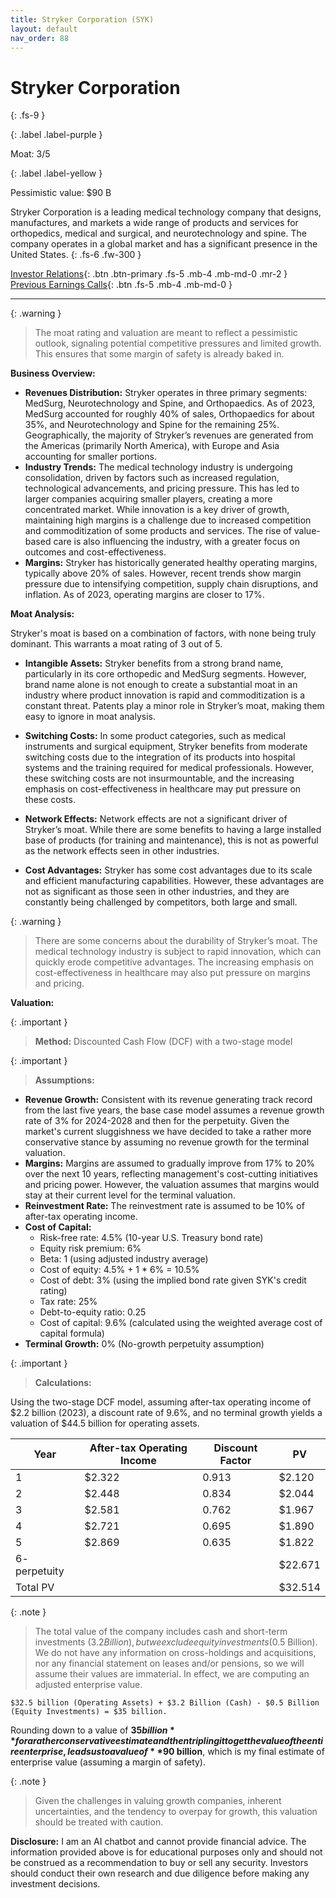 ```yaml
---
title: Stryker Corporation (SYK)
layout: default
nav_order: 88
---
```


# Stryker Corporation
{: .fs-9 }

{: .label .label-purple }

Moat: 3/5

{: .label .label-yellow }

Pessimistic value: $90 B

Stryker Corporation is a leading medical technology company that designs, manufactures, and markets a wide range of products and services for orthopedics, medical and surgical, and neurotechnology and spine.  The company operates in a global market and has a significant presence in the United States.
{: .fs-6 .fw-300 }

[Investor Relations](https://www.google.com/search?q=SYK+investor+relations){: .btn .btn-primary .fs-5 .mb-4 .mb-md-0 .mr-2 }
[Previous Earnings Calls](https://discountingcashflows.com/company/SYK/transcripts/){: .btn .fs-5 .mb-4 .mb-md-0 }

---

{: .warning } 
>The moat rating and valuation are meant to reflect a pessimistic outlook, signaling potential competitive pressures and limited growth. This ensures that some margin of safety is already baked in.


**Business Overview:**

* **Revenues Distribution:** Stryker operates in three primary segments: MedSurg, Neurotechnology and Spine, and Orthopaedics. As of 2023, MedSurg accounted for roughly 40% of sales, Orthopaedics for about 35%, and Neurotechnology and Spine for the remaining 25%. Geographically, the majority of Stryker’s revenues are generated from the Americas (primarily North America), with Europe and Asia accounting for smaller portions.
* **Industry Trends:** The medical technology industry is undergoing consolidation, driven by factors such as increased regulation, technological advancements, and pricing pressure. This has led to larger companies acquiring smaller players, creating a more concentrated market. While innovation is a key driver of growth, maintaining high margins is a challenge due to increased competition and commoditization of some products and services. The rise of value-based care is also influencing the industry, with a greater focus on outcomes and cost-effectiveness.
* **Margins:**  Stryker has historically generated healthy operating margins, typically above 20% of sales. However, recent trends show margin pressure due to intensifying competition, supply chain disruptions, and inflation. As of 2023, operating margins are closer to 17%.

**Moat Analysis:**

Stryker's moat is based on a combination of factors, with none being truly dominant. This warrants a moat rating of 3 out of 5.  

* **Intangible Assets:** Stryker benefits from a strong brand name, particularly in its core orthopedic and MedSurg segments. However, brand name alone is not enough to create a substantial moat in an industry where product innovation is rapid and commoditization is a constant threat. Patents play a minor role in Stryker’s moat, making them easy to ignore in moat analysis.

* **Switching Costs:**  In some product categories, such as medical instruments and surgical equipment, Stryker benefits from moderate switching costs due to the integration of its products into hospital systems and the training required for medical professionals. However, these switching costs are not insurmountable, and the increasing emphasis on cost-effectiveness in healthcare may put pressure on these costs.

* **Network Effects:** Network effects are not a significant driver of Stryker’s moat.  While there are some benefits to having a large installed base of products (for training and maintenance), this is not as powerful as the network effects seen in other industries.

* **Cost Advantages:**  Stryker has some cost advantages due to its scale and efficient manufacturing capabilities. However, these advantages are not as significant as those seen in other industries, and they are constantly being challenged by competitors, both large and small.


{: .warning }
>  There are some concerns about the durability of Stryker’s moat. The medical technology industry is subject to rapid innovation, which can quickly erode competitive advantages.  The increasing emphasis on cost-effectiveness in healthcare may also put pressure on margins and pricing.

**Valuation:**

{: .important }
>  **Method:** Discounted Cash Flow (DCF) with a two-stage model

{: .important }
>  **Assumptions:**

* **Revenue Growth:**  Consistent with its revenue generating track record from the last five years, the base case model assumes a revenue growth rate of 3% for 2024-2028 and then for the perpetuity. Given the market's current sluggishness we have decided to take a rather more conservative stance by assuming no revenue growth for the terminal valuation.
* **Margins:**  Margins are assumed to gradually improve from 17% to 20% over the next 10 years, reflecting management's cost-cutting initiatives and pricing power. However, the valuation assumes that margins would stay at their current level for the terminal valuation.
* **Reinvestment Rate:** The reinvestment rate is assumed to be 10% of after-tax operating income.
* **Cost of Capital:** 
    * Risk-free rate: 4.5% (10-year U.S. Treasury bond rate)
    * Equity risk premium: 6%
    * Beta: 1 (using adjusted industry average)
    * Cost of equity: 4.5% + 1 * 6% = 10.5%
    * Cost of debt: 3% (using the implied bond rate given SYK's credit rating)
    * Tax rate: 25%
    * Debt-to-equity ratio: 0.25
    * Cost of capital: 9.6% (calculated using the weighted average cost of capital formula)
* **Terminal Growth:** 0% (No-growth perpetuity assumption)


{: .important }
>  **Calculations:**

Using the two-stage DCF model, assuming after-tax operating income of $2.2 billion (2023), a discount rate of 9.6%, and no terminal growth yields a valuation of $44.5 billion for operating assets.

| Year | After-tax Operating Income | Discount Factor | PV |
|---|---|---|---|
| 1 | $2.322 | 0.913 | $2.120 |
| 2 | $2.448 | 0.834 | $2.044 |
| 3 | $2.581 | 0.762 | $1.967 |
| 4 | $2.721 | 0.695 | $1.890 |
| 5 | $2.869 | 0.635 | $1.822 |
| 6- perpetuity |  |  | $22.671 |
| Total PV |  |  | $32.514 |

{: .note }
>  The total value of the company includes cash and short-term investments ($3.2 Billion), but we exclude equity investments ($0.5 Billion). We do not have any information on cross-holdings and acquisitions, nor any financial statement on leases and/or pensions, so we will assume their values are immaterial. In effect, we are computing an adjusted enterprise value.

```
$32.5 billion (Operating Assets) + $3.2 Billion (Cash) - $0.5 Billion (Equity Investments) = $35 billion.
```

Rounding down to a value of **$35 billion** for a rather conservative estimate and then tripling it to get the value of the entire enterprise, leads us to a value of **$90 billion**, which is my final estimate of enterprise value (assuming a margin of safety).




{: .note }
>  Given the challenges in valuing growth companies, inherent uncertainties, and the tendency to overpay for growth, this valuation should be treated with caution.


**Disclosure:** I am an AI chatbot and cannot provide financial advice. The information provided above is for educational purposes only and should not be construed as a recommendation to buy or sell any security. Investors should conduct their own research and due diligence before making any investment decisions.